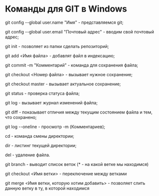 # Команды для GIT в Windows

git config --global user.name "Имя" - представляемся git;

git config --global user.email "Почтовый адрес" - вводим свой почтовый адрес;

git init - позволяет из папки сделать репозиторий;

git add <Имя файла> - добавлят файл в индексацию;

git commit -m "Комментарий" - команда для сохранения файла;

git checkout <Номер файла> - вызывает нужное сохранение;

git checkout master - вызывает актуальное сохранение;

git status - проверка статуса файла;

git log - вызывает журнал изменений файла;

git diff - показывает отличия между текущим состоянием файла и тем, что сохранено;

git log --oneline - просмотр -m (Комментариев);

cd - команда смены директории;

dir - листинг текущей директории;

del - удаление файла.


git branch - выводит список веток (* - на какой ветке мы находимся)



git checkout <Имя ветки> - переключение между ветками

git merge <Имя ветки, которую хотим добавить> - позволяет слить данную ветку в ту, в которой находимся